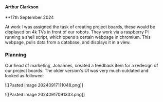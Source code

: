#### Arthur Clarkson
**17th September 2024

At work I was assigned the task of creating project boards, these would be displayed on 4k TVs in front of our robots. They work via a raspberry PI running a shell script, which opens a certain webpage in chromium. This webpage, pulls data from a database, and displays it in a view. 

### Planning
Our head of marketing, Johannes, created a feedback item for a redesign of our project boards. The older version's UI was very much outdated and looked as followed:

![[Pasted image 20240917111048.png]]


![[Pasted image 20240917091333.png]]